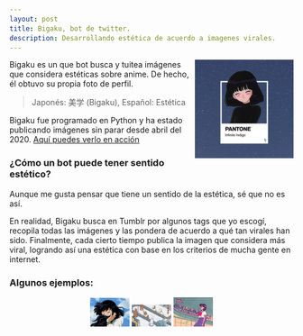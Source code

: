 ```yaml
---
layout: post
title: Bigaku, bot de twitter.
description: Desarrollando estética de acuerdo a imagenes virales.
---
```


<img align="right" src="/assets/images/bigaku/bigaku.jpg" alt="foto de perfil de bigaku" width="175"/>
  
Bigaku es un que bot busca y tuitea imágenes que considera estéticas sobre anime.  De hecho, él obtuvo su propia foto de perfil.

>Japonés: 美学 (Bigaku), Español: Estética

Bigaku fue programado en Python y ha estado publicando imágenes sin parar desde abril del 2020. [Aquí puedes verlo en acción](https://twitter.com/BigakuSan)

### ¿Cómo un bot puede tener sentido estético?
Aunque me gusta pensar que tiene un sentido de la estética, sé que no es así. 

En realidad, Bigaku busca en Tumblr por algunos tags que yo escogí, recopila todas las imágenes y las pondera de acuerdo a qué tan virales han sido. Finalmente, cada cierto tiempo publica la imagen que considera más viral, logrando así una estética con base en los criterios de mucha gente en internet.

### Algunos ejemplos:

<p align="center">
<img src="/assets/images/bigaku/kagome.gif" alt="kagome" width="70"/>
<img src="/assets/images/bigaku/ejemplo1.gif" alt="conejito" width="70"/>
<img src="/assets/images/bigaku/ejemplo2.gif" alt="conejito" width="70"/>
</p>

  




